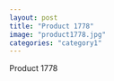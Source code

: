 ```yaml
---
layout: post
title: "Product 1778"
image: "product1778.jpg"
categories: "category1"
---
```

Product 1778
